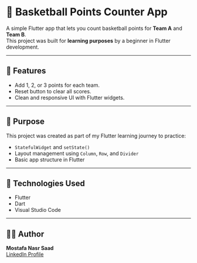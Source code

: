 # 🏀 Basketball Points Counter App  

A simple Flutter app that lets you count basketball points for **Team A** and **Team B**.  
This project was built for **learning purposes** by a beginner in Flutter development.  

---

## 📱 Features  
- Add 1, 2, or 3 points for each team.  
- Reset button to clear all scores.  
- Clean and responsive UI with Flutter widgets.  

---

## 🧠 Purpose  
This project was created as part of my Flutter learning journey to practice:  
- `StatefulWidget` and `setState()`  
- Layout management using `Column`, `Row`, and `Divider`  
- Basic app structure in Flutter

---

## 🧩 Technologies Used  
- Flutter  
- Dart  
- Visual Studio Code
---

## 👨‍💻 Author  
**Mostafa Nasr Saad**  
[LinkedIn Profile](https://www.linkedin.com/in/mostafanasrsaad/)  
